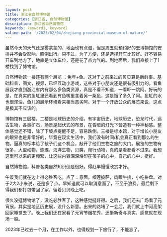 ```yaml
---
layout: post
title: 浙江省自然博物馆
categories: [浙江省, 自然博物馆]
description: 浙江省自然博物馆
keywords: keyword1, keyword2
valine-path: '/2023/02/04/zhejiang-provincial-museum-of-nature/'
---
```


虽然今天的天气还是雾蒙蒙的，地面也有点湿，但是周五就预约好的去博物馆的安排并不会受影响，照例出行。只不过，为了方便，还是选择开车比较好。好不容易开车到地方了，地库是立体车位，还是花了点力气的。到地面后，我们直接上了1楼找到了博物馆。

自然博物馆一楼还有两个展览 ：兔年+鱼。这对于之前来过的贝贝算是新鲜事。基础科普，图文，视频，已经互动小游戏，这些对于小朋友还是很有吸引力的。看鱼展我才直到浙江省内有那么多鱼类资源，真是不看不知道，一看吓一跳阿。好玩的是，在真实的鱼缸里还看到有鱼嘴里含着另一条鱼，这是饿了多久了阿。鱼缸的水也很浑浊，鱼儿的展示环境看来相当恶劣阿。对于一个开放公众的展览来说，这点是极其不应该的。

博物馆有三层楼，二楼是地球历史的介绍，有宇宙历史，地球历史，恐龙时代，远古生物，各类矿石，场景是起伏式的布景，在昏暗的灯光下营造有一种神秘感。整体感觉还不错，除了下坡点提醒不足，容易跌倒。三楼是标本馆，对于增长小朋友的眼界也是非常好的，毕竟在现实生活中，我们没有时间/机会真正看到那么的生物。逼真的标本给了孩子们这个机会，敲开了他们生物之旅的大门。展览的生物有很多，大型动物，蝴蝶，海洋生物，贝类，爬行动物，真的是看都看不过来。我想这里可以来的更频繁，让这些内容深深烙印在孩子的心中，自己的心中，挺好。

自然博物馆，科普各类自然知识倒是很好。得赶早慢慢欣赏才好。

午饭我们就在边上得必胜客吃，点了：意面，榴莲披萨，肉眼牛排，小吃拼盘。对于2大2小来说，还是多了点。早知道就可以取消意面了，不至于浪费。最后剩下得我们都打包带回了家，留着贝贝晚上吃。

很久没逛博物馆了，没吃必胜客了，这种感觉挺好得。之后，我们还去广场看了元宵展，其实是地区历史展，没什么新意。出来的路堵了一会后，我们就上中河高架回家睡觉去了。晚上我们还在家看了元宵节烟花秀，还挺新奇与真实，感觉就在现场一般。

2023年已过去一个月，在工作以外，也得规划一下旅行了，不能忘了。


